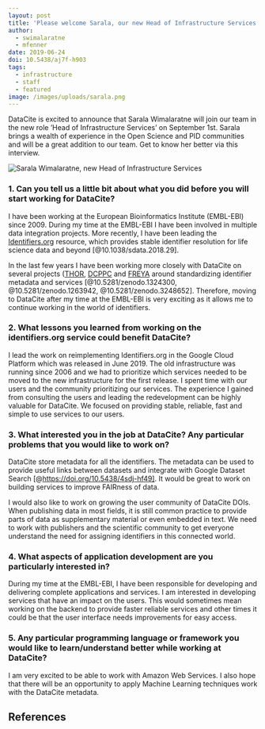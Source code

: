 ```yaml
---
layout: post
title: 'Please welcome Sarala, our new Head of Infrastructure Services'
author:
  - swimalaratne
  - mfenner
date: 2019-06-24
doi: 10.5438/aj7f-h903
tags:
  - infrastructure
  - staff
  - featured
image: /images/uploads/sarala.png
---
```

DataCite is excited to announce that Sarala Wimalaratne will join our team in the new role ’Head of Infrastructure Services’ on September 1st. Sarala brings a wealth of experience in the Open Science and PID communities and will be a great addition to our team. Get to know her better via this interview.

![Sarala Wimalaratne, new Head of Infrastructure Services](/images/uploads/sarala.png)

### 1. Can you tell us a little bit about what you did before you will start working for DataCite?

I have been working at the European Bioinformatics Institute (EMBL-EBI) since 2009. During my time at the EMBL-EBI I have been involved in multiple data integration projects. More recently, I have been leading the [Identifiers.org](https://identifiers.org) resource, which provides stable identifier resolution for life science data and beyond [@10.1038/sdata.2018.29].

In the last few years I have been working more closely with DataCite on several projects ([THOR](https://project-thor.eu/), [DCPPC](https://nihdatacommons.us/) and [FREYA](https://www.project-freya.eu/) around standardizing identifier metadata and services [@10.5281/zenodo.1324300, @10.5281/zenodo.1263942, @10.5281/zenodo.3248652]. Therefore, moving to DataCite after my time at the EMBL-EBI is very exciting as it allows me to continue working in the world of identifiers. 

### 2. What lessons you learned from working on the identifiers.org service could benefit DataCite?

I lead the work on reimplementing Identifiers.org in the Google Cloud Platform which was released in June 2019. The old infrastructure was running since 2006 and we had to prioritize which services needed to be moved to the new infrastructure for the first release. I spent time with our users and the community prioritizing our services. The experience I gained from consulting the users and leading the redevelopment can be highly valuable for DataCite. We focused on providing stable, reliable, fast and simple to use services to our users.

### 3. What interested you in the job at DataCite? Any particular problems that you would like to work on?

DataCite store metadata for all the identifiers. The metadata can be used to provide useful links between datasets and integrate with Google Dataset Search [@https://doi.org/10.5438/4sdj-hf49]. It would be great to work on building services to improve FAIRness of data.

I would also like to work on growing the user community of DataCite DOIs. When publishing data in most fields, it is still common practice to provide parts of data as supplementary material or even embedded in text. We need to work with publishers and the scientific community to get everyone understand the need for assigning identifiers in this connected world.

### 4. What aspects of application development are you particularly interested in?

During my time at the EMBL-EBI, I have been responsible for developing and delivering complete applications and services. I am interested in developing services that have an impact on the users. This would sometimes mean working on the backend to provide faster reliable services and other times it could be that the user interface needs improvements for easy access. 

### 5. Any particular programming language or framework you would like to learn/understand better while working at DataCite?

I am very excited to be able to work with Amazon Web Services. I also hope that there will be an opportunity to apply Machine Learning techniques work with the DataCite metadata. 

## References

